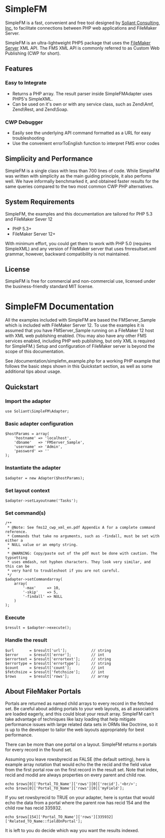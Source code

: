 # SimpleFM

SimpleFM is a fast, convenient and free tool designed by [Soliant Consulting, Inc.][1] to facilitate connections
between PHP web applications and FileMaker Server.

SimpleFM is an ultra-lightweight PHP5 package that uses the [FileMaker Server][2] XML API. The FMS XML API is
commonly referred to as Custom Web Publishing (CWP for short).

## Features

### Easy to Integrate

* Returns a PHP array. The result parser inside SimpleFMAdapter uses PHP5's SimpleXML.
* Can be used on it's own or with any service class, such as Zend\Amf, Zend\Rest, and Zend\Soap.

### CWP Debugger

* Easily see the underlying API command formatted as a URL for easy troubleshooting
* Use the convenient errorToEnglish function to interpret FMS error codes

## Simplicity and Performance

SimpleFM is a single class with less than 700 lines of code. While SimpleFM was written with simplicity as the main 
guiding principle, it also perfoms well. We have informally benchmarked it, and obtained faster results for the same 
queries compared to the two most common CWP PHP alternatives.

## System Requirements

SimpleFM, the examples and this documentation are tailored for PHP 5.3 and FileMaker Sever 12

* PHP 5.3+
* FileMaker Server 12+

With minimum effort, you could get them to work with PHP 5.0 (requires SimpleXML) and any version of FileMaker server 
that uses fmresultset.xml grammar, however, backward compatibility is not maintained.

## License

SimpleFM is free for commercial and non-commercial use, licensed under the business-friendly standard MIT license.


# SimpleFM Documentation

All the examples included with SimpleFM are based the FMServer_Sample which is included with FileMaker Server 12. To use the examples it is assumed that you have FMServer_Sample running on a FileMaker 12 host with XML web publishing enabled. (You may also have any other FMS services enabled, including PHP web publishing, but only XML is required for SimpleFM.) Setup and configuration of FileMaker server is beyond the scope of this documentation.

See /documentation/simplefm_example.php for a working PHP example that follows the basic steps shown in this Quickstart
section, as well as some additional tips about usage.

## Quickstart

### Import the adapter

    use Soliant\SimpleFM\Adapter;
    
### Basic adapter configuration

    $hostParams = array(
        'hostname' => 'localhost',
        'dbname'   => 'FMServer_Sample',
        'username' => 'Admin',
        'password' => ''
    );

### Instantiate the adapter

    $adapter = new Adapter($hostParams);

### Set layout context

    $adapter->setLayoutname('Tasks');
    
    
### Set command(s)

    /**
     * @Note: See fms12_cwp_xml_en.pdf Appendix A for a complete command reference.
     * Commands that take no arguments, such as -findall, must be set with either a
     * NULL value or an empty string.
     * 
     * @WARNING: Copy/paste out of the pdf must be done with caution. The typsetting
     * uses emdash, not hyphen characters. They look very similar, and this can be
     * very hard to troubleshoot if you are not careful.
     */
    $adapter->setCommandarray(
        array(
            '-max'     => 10,
            '-skip'    => 5,
            '-findall' => NULL
        )
    );

### Execute

    $result = $adapter->execute();
    
### Handle the result

    $url       = $result['url'];           // string
    $error     = $result['error'];         // int
    $errortext = $result['errortext'];     // string
    $errortype = $result['errortype'];     // string
    $count     = $result['count'];         // int
    $fetchsize = $result['fetchsize'];     // int
    $rows      = $result['rows'];          // array
    
## About FileMaker Portals

Portals are returned as named child arrays to every record in the fetched set. Be careful about adding portals to your web layouts, as all associations are loaded eagerly, and this could bloat your result array. SimpleFM can't take advantage of techniques like lazy loading that help mitigate performance issues with large related data sets in ORMs like Doctrine, so it is up to the developer to tailor the web layouts appropriately for best performance.

There can be more than one portal on a layout. SimpleFM returns n portals for every record in the found set.

Assuming you leave rowsbyrecid as FALSE (the default setting), here is example array notation that would echo 
the the recid and the field value from the first portal row on the first record in the result set.
Note that index, recid and modid are always properties on every parent and child row.

    echo $rows[0]['Portal_TO_Name']['rows'][0]['recid'].'<br/>';    
    echo $rows[0]['Portal_TO_Name']['rows'][0]['myField'];
 
If you set rowsbyrecid to TRUE on your adapter, here is syntax that would echo the data from a portal where the parent row has recid 154 and the child row has recid 335932.

    echo $rows[154]['Portal_TO_Name']['rows'][335932]['Related_TO_Name::fieldOnPortal'];

It is left to you do decide which way you want the results indexed.


[1]: http://www.soliantconsulting.com
[2]: http://www.filemaker.com/products/filemaker-server/
